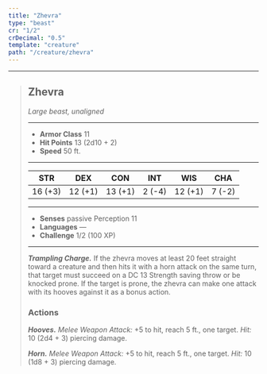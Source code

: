 ```yaml
---
title: "Zhevra"
type: "beast"
cr: "1/2"
crDecimal: "0.5"
template: "creature"
path: "/creature/zhevra"
---
```


___
>
> ## Zhevra
>*Large beast, unaligned*
> ___
>
> - **Armor Class** 11
> - **Hit Points** 13 (2d10 + 2)
> - **Speed** 50 ft.
>___
>
>|STR|DEX|CON|INT|WIS|CHA|
>|:---:|:---:|:---:|:---:|:---:|:---:|
>|16 (+3)|12 (+1)|13 (+1)|2 (-4)|12 (+1)|7 (-2)|
>___
>
> - **Senses** passive Perception 11
> - **Languages** —
> - **Challenge** 1/2 (100 XP)
> ___
>
>
> ***Trampling Charge.*** If the zhevra moves at least 20 feet straight toward a creature and then hits it with a horn attack on the same turn, that target must succeed on a DC 13 Strength saving throw or be knocked prone. If the target is prone, the zhevra can make one attack with its hooves against it as a bonus action.
>
> ### Actions
> ***Hooves.*** *Melee Weapon Attack:* +5 to hit, reach 5 ft., one target. *Hit:* 10 (2d4 + 3) piercing damage.
>
> ***Horn.*** *Melee Weapon Attack:* +5 to hit, reach 5 ft., one target. *Hit:* 10 (1d8 + 3) piercing damage.
